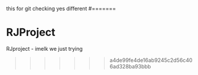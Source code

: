 this for git checking
yes different
#=======
# RJProject
RJproject - imelk
 we just trying
>>>>>>> a4de99fe4de16ab9245c2d56c406ad328ba93bbb

